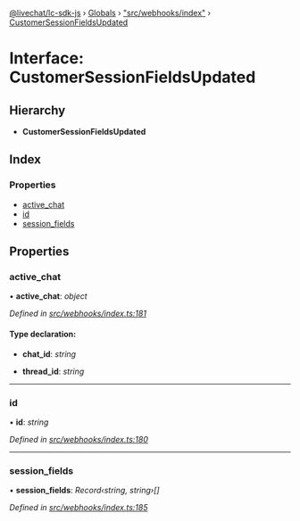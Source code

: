 [@livechat/lc-sdk-js](../README.md) › [Globals](../globals.md) › ["src/webhooks/index"](../modules/_src_webhooks_index_.md) › [CustomerSessionFieldsUpdated](_src_webhooks_index_.customersessionfieldsupdated.md)

# Interface: CustomerSessionFieldsUpdated

## Hierarchy

* **CustomerSessionFieldsUpdated**

## Index

### Properties

* [active_chat](_src_webhooks_index_.customersessionfieldsupdated.md#active_chat)
* [id](_src_webhooks_index_.customersessionfieldsupdated.md#id)
* [session_fields](_src_webhooks_index_.customersessionfieldsupdated.md#session_fields)

## Properties

###  active_chat

• **active_chat**: *object*

*Defined in [src/webhooks/index.ts:181](https://github.com/livechat/lc-sdk-js/blob/adb7bb1/src/webhooks/index.ts#L181)*

#### Type declaration:

* **chat_id**: *string*

* **thread_id**: *string*

___

###  id

• **id**: *string*

*Defined in [src/webhooks/index.ts:180](https://github.com/livechat/lc-sdk-js/blob/adb7bb1/src/webhooks/index.ts#L180)*

___

###  session_fields

• **session_fields**: *Record‹string, string›[]*

*Defined in [src/webhooks/index.ts:185](https://github.com/livechat/lc-sdk-js/blob/adb7bb1/src/webhooks/index.ts#L185)*
